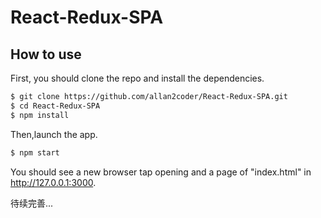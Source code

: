 # React-Redux-SPA

## How to use

First, you should clone the repo and install the dependencies.

```bash
$ git clone https://github.com/allan2coder/React-Redux-SPA.git
$ cd React-Redux-SPA
$ npm install
```

Then,launch the app.

```bash
$ npm start
```

You should see a new browser tap opening and a page of "index.html" in http://127.0.0.1:3000.

待续完善...